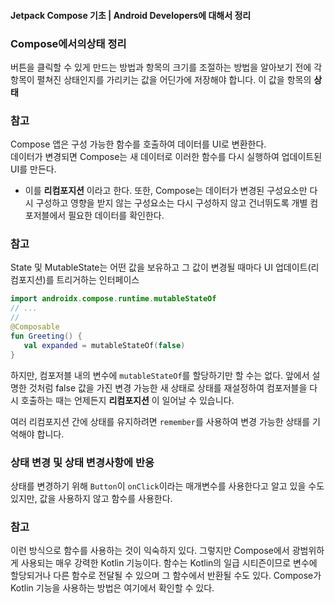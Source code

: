 #### Jetpack Compose 기초 | Android Developers에 대해서 정리
### Compose에서의상태 정리
버튼을 클릭할 수 있게 만드는 방법과 항목의 크기를 조절하는 방법을 알아보기 전에 각 항목이 펼쳐진 상태인지를 가리키는 값을 어딘가에 저장해야 합니다. 이 값을 항목의 **상태**

### 참고
Compose 앱은 구성 가능한 함수를 호출하여 데이터를 UI로 변환한다.\
 데이터가 변경되면 Compose는 새 데이터로 이러한 함수를 다시 실행하여 업데이트된 UI를 만든다.
 +  이를 **리컴포지션** 이라고 한다. 또한, Compose는 데이터가 변경된 구성요소만 다시 구성하고 영향을 받지 않는 구성요소는 다시 구성하지 않고 건너뛰도록 개별 컴포저블에서 필요한 데이터를 확인한다.

 ### 참고
 State 및 MutableState는 어떤 값을 보유하고 그 값이 변경될 때마다 UI 업데이트(리컴포지션)를 트리거하는 인터페이스
 ```kotlin
import androidx.compose.runtime.mutableStateOf
// ...
//
@Composable
fun Greeting() {
    val expanded = mutableStateOf(false)
}
```
하지만, 컴포저블 내의 변수에 ```mutableStateOf```를 할당하기만 할 수는 없다. 앞에서 설명한 것처럼 false 값을 가진 변경 가능한 새 상태로 상태를 재설정하여 컴포저블을 다시 호출하는 때는 언제든지 **리컴포지션** 이 일어날 수 있습니다.

여러 리컴포지션 간에 상태를 유지하려면 ```remember```를 사용하여 변경 가능한 상태를 기억해야 합니다.

### 상태 변경 및 상태 변경사항에 반응
상태를 변경하기 위해 ```Button```이 ```onClick```이라는 매개변수를 사용한다고 알고 있을 수도 있지만, 값을 사용하지 않고 함수를 사용한다.

### 참고
 이런 방식으로 함수를 사용하는 것이 익숙하지 있다. 그렇지만 Compose에서 광범위하게 사용되는 매우 강력한 Kotlin 기능이다. 함수는 Kotlin의 일급 시티즌이므로 변수에 할당되거나 다른 함수로 전달될 수 있으며 그 함수에서 반환될 수도 있다. Compose가 Kotlin 기능을 사용하는 방법은 여기에서 확인할 수 있다.

